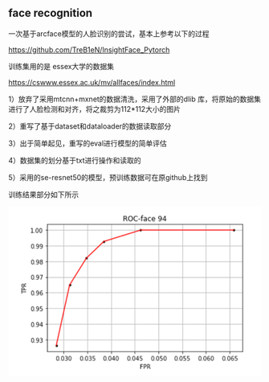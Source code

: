 ## face recognition

一次基于arcface模型的人脸识别的尝试，基本上参考以下的过程

https://github.com/TreB1eN/InsightFace_Pytorch  

训练集用的是 essex大学的数据集

 https://cswww.essex.ac.uk/mv/allfaces/index.html 



1）放弃了采用mtcnn+mxnet的数据清洗，采用了外部的dlib 库，将原始的数据集进行了人脸检测和对齐，将之裁剪为112*112大小的图片

2）重写了基于dataset和dataloader的数据读取部分

3）出于简单起见，重写的eval进行模型的简单评估

4）数据集的划分基于txt进行操作和读取的

5）采用的se-resnet50的模型，预训练数据可在原github上找到



训练结果部分如下所示

![1573701611066](result\1573701611066.png)